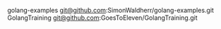 golang-examples git@github.com:SimonWaldherr/golang-examples.git
GolangTraining git@github.com:GoesToEleven/GolangTraining.git
